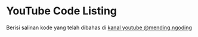 # YouTube Code Listing
Berisi salinan kode yang telah dibahas di [kanal youtube @mending.ngoding](https://youtube.com/@mending.ngoding)
